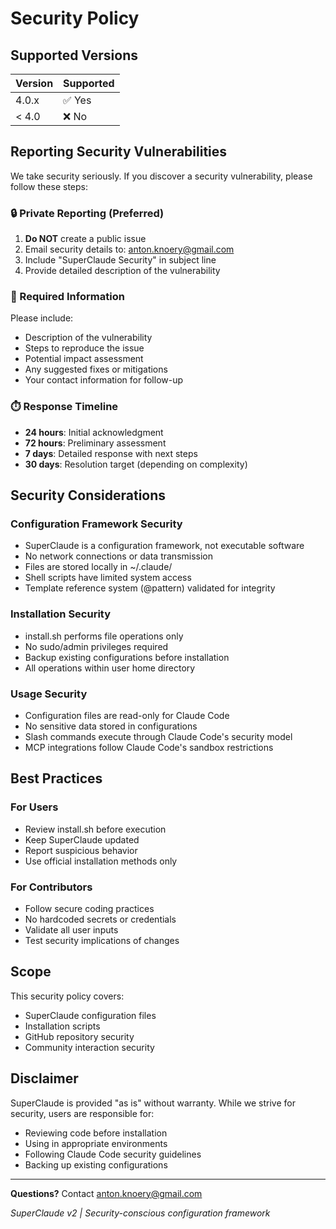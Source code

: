 # Security Policy

## Supported Versions

| Version | Supported |
|---------|-----------|
| 4.0.x   | ✅ Yes    |
| < 4.0   | ❌ No     |

## Reporting Security Vulnerabilities

We take security seriously. If you discover a security vulnerability, please follow these steps:

### 🔒 Private Reporting (Preferred)

1. **Do NOT** create a public issue
2. Email security details to: anton.knoery@gmail.com
3. Include "SuperClaude Security" in subject line
4. Provide detailed description of the vulnerability

### 📝 Required Information

Please include:
- Description of the vulnerability
- Steps to reproduce the issue
- Potential impact assessment
- Any suggested fixes or mitigations
- Your contact information for follow-up

### ⏱️ Response Timeline

- **24 hours**: Initial acknowledgment
- **72 hours**: Preliminary assessment
- **7 days**: Detailed response with next steps
- **30 days**: Resolution target (depending on complexity)

## Security Considerations

### Configuration Framework Security
- SuperClaude is a configuration framework, not executable software
- No network connections or data transmission
- Files are stored locally in ~/.claude/
- Shell scripts have limited system access
- Template reference system (@pattern) validated for integrity

### Installation Security
- install.sh performs file operations only
- No sudo/admin privileges required
- Backup existing configurations before installation
- All operations within user home directory

### Usage Security
- Configuration files are read-only for Claude Code
- No sensitive data stored in configurations
- Slash commands execute through Claude Code's security model
- MCP integrations follow Claude Code's sandbox restrictions

## Best Practices

### For Users
- Review install.sh before execution
- Keep SuperClaude updated
- Report suspicious behavior
- Use official installation methods only

### For Contributors
- Follow secure coding practices
- No hardcoded secrets or credentials
- Validate all user inputs
- Test security implications of changes

## Scope

This security policy covers:
- SuperClaude configuration files
- Installation scripts
- GitHub repository security
- Community interaction security

## Disclaimer

SuperClaude is provided "as is" without warranty. While we strive for security, users are responsible for:
- Reviewing code before installation
- Using in appropriate environments
- Following Claude Code security guidelines
- Backing up existing configurations

---

**Questions?** Contact anton.knoery@gmail.com

*SuperClaude v2 | Security-conscious configuration framework*